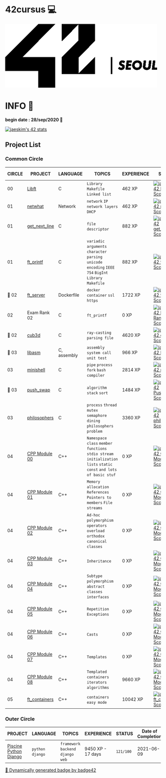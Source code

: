 # 42cursus 💻

![42Seoul](image/readme/42Seoul.png)

# INFO 👷

**begin date : 28/sep/2020 🎉**

[![jaeskim's 42 stats](https://badge42.herokuapp.com/api/stats/jaeskim)](https://github.com/JaeSeoKim/badge42)

## Project List

### Common Circle

| CIRCLE | PROJECT                                                                         | LANGUAGE    | TOPICS                                                                                                                 | EXPERIENCE | STATUS                                                                                                                                           | Date of Completion |
| ------ | ------------------------------------------------------------------------------- | ----------- | ---------------------------------------------------------------------------------------------------------------------- | ---------- | ------------------------------------------------------------------------------------------------------------------------------------------------ | ------------------ |
| 00     | [Libft](./00_Libft)                                                             | C           | `Library` `Makefile` `Linked list`                                                                                     | 462 XP     | [![jaeskim's 42 Libft Score](https://badge42.herokuapp.com/api/project/jaeskim/Libft)](https://github.com/JaeSeoKim/badge42)                     | 2020-10-04         |
| 01     | [netwhat](./01_netwhat)                                                         | Network     | `network` `IP` `network layers` `DHCP`                                                                                 | 462 XP     | [![jaeskim's 42 netwhat Score](https://badge42.herokuapp.com/api/project/jaeskim/netwhat)](https://github.com/JaeSeoKim/badge42)                 | 2020-10-12         |
| 01     | [get_next_line](./01_get_next_line)                                             | C           | `file descriptor`                                                                                                      | 882 XP     | [![jaeskim's 42 get_next_line Score](https://badge42.herokuapp.com/api/project/jaeskim/get_next_line)](https://github.com/JaeSeoKim/badge42)     | 2020-10-09         |
| 01     | [ft_printf](./01_ft_printf)                                                     | C           | `variadic arguments` `character parsing` `unicode encoding` `IEEE 754` `BigInt` `Library` `Makefile`                   | 882 XP     | [![jaeskim's 42 ft_printf Score](https://badge42.herokuapp.com/api/project/jaeskim/ft_printf)](https://github.com/JaeSeoKim/badge42)             | 2020-11-19         |
| 🧐 02   | [ft_server](./02_ft_server)                                                     | Dockerfile  | `docker` `container` `ssl` `https`                                                                                     | 1722 XP    | [![jaeskim's 42 ft_server Score](https://badge42.herokuapp.com/api/project/jaeskim/ft_server)](https://github.com/JaeSeoKim/badge42)             | 2020-12-05         |
| 02     | Exam Rank 02                                                                    | C           | `ft_printf`                                                                                                            | 0 XP       | [![jaeskim's 42 Exam Rank 02 Score](https://badge42.herokuapp.com/api/project/jaeskim/Exam%20Rank%2002)](https://github.com/JaeSeoKim/badge42)   | 2020-12-01         |
| 🧐 02   | [cub3d](https://github.com/JaeSeoKim/cub3d)                                     | C           | `ray-casting` `parsing file`                                                                                           | 4620 XP    | [![jaeskim's 42 cube3D Score](https://badge42.herokuapp.com/api/project/jaeskim/cub3d)](https://github.com/JaeSeoKim/badge42)                    | 2021-03-04         |
| 🧐 03   | [libasm](https://github.com/JaeSeoKim/libasm)                                   | C, assembly | `assembly` `system call` `unit test`                                                                                   | 966 XP     | [![jaeskim's 42 Libasm Score](https://badge42.herokuapp.com/api/project/jaeskim/libasm)](https://github.com/JaeSeoKim/badge42)                   | 2021-03-17         |
| 03     | [minishell](https://github.com/gachi-mandoo-shell/kimchi-mandoo-shell)          | C           | `pipe` `process` `fork` `bash` `compiler `                                                                             | 2814 XP    | [![jaeskim's 42 minishell Score](https://badge42.herokuapp.com/api/project/jaeskim/minishell)](https://github.com/JaeSeoKim/badge42)             | 2021-05-21         |
| 🧐 03   | [push_swap](https://github.com/JaeSeoKim/push_swap)                             | C           | `algorithm` `stack` `sort`                                                                                             | 1484 XP    | [![jaeskim's 42 Push_swap Score](https://badge42.herokuapp.com/api/project/jaeskim/push_swap)](https://github.com/JaeSeoKim/badge42)             | 2021-06-14         |
| 03     | [philosophers](https://github.com/JaeSeoKim/philosophers)                       | C           | `process` `thread` `mutex` `semaphore` `dining philosophers problem`                                                   | 3360 XP    | [![jaeskim's 42 philosophers Score](https://badge42.herokuapp.com/api/project/jaeskim/Philosophers)](https://github.com/JaeSeoKim/badge42)       | 2021-06-23         |
| 04     | [CPP Module 00](https://github.com/JaeSeoKim/cpp-modules/tree/master/module-00) | C++         | `Namespace` `class` `member functions` `stdio stream` `initialization lists` `static` `const` `and lots of basic stuf` | 0 XP       | [![jaeskim's 42 CPP Module 00 Score](https://badge42.herokuapp.com/api/project/jaeskim/CPP%20Module%2000)](https://github.com/JaeSeoKim/badge42) | 2021-07-06         |
| 04     | [CPP Module 01](https://github.com/JaeSeoKim/cpp-modules/tree/master/module-01) | C++         | `Memory allocation` `References` `Pointers to members` `File streams`                                                  | 0 XP       | [![jaeskim's 42 CPP Module 01 Score](https://badge42.herokuapp.com/api/project/jaeskim/CPP%20Module%2001)](https://github.com/JaeSeoKim/badge42) | 2021-07-14         |
| 04     | [CPP Module 02](https://github.com/JaeSeoKim/cpp-modules/tree/master/module-02) | C++         | `Ad-hoc polymorphism` `operators overload` `orthodox canonical classes`                                                | 0 XP       | [![jaeskim's 42 CPP Module 02 Score](https://badge42.herokuapp.com/api/project/jaeskim/CPP%20Module%2002)](https://github.com/JaeSeoKim/badge42) | 2021-07-19         |
| 04     | [CPP Module 03](https://github.com/JaeSeoKim/cpp-modules/tree/master/module-03) | C++         | `Inheritance`                                                                                                          | 0 XP       | [![jaeskim's 42 CPP Module 03 Score](https://badge42.herokuapp.com/api/project/jaeskim/CPP%20Module%2003)](https://github.com/JaeSeoKim/badge42) | 2021-07-17         |
| 04     | [CPP Module 04](https://github.com/JaeSeoKim/cpp-modules/tree/master/module-04) | C++         | `Subtype polymorphism` `abstract classes` `interfaces`                                                                 | 0 XP       | [![jaeskim's 42 CPP Module 04 Score](https://badge42.herokuapp.com/api/project/jaeskim/CPP%20Module%2004)](https://github.com/JaeSeoKim/badge42) | 2021-07-25         |
| 04     | [CPP Module 05](https://github.com/JaeSeoKim/cpp-modules/tree/master/module-05) | C++         | `Repetition` `Exceptions`                                                                                              | 0 XP       | [![jaeskim's 42 CPP Module 05 Score](https://badge42.herokuapp.com/api/project/jaeskim/CPP%20Module%2005)](https://github.com/JaeSeoKim/badge42) | 2021-07-29         |
| 04     | [CPP Module 06](https://github.com/JaeSeoKim/cpp-modules/tree/master/module-06) | C++         | `Casts`                                                                                                                | 0 XP       | [![jaeskim's 42 CPP Module 06 Score](https://badge42.herokuapp.com/api/project/jaeskim/CPP%20Module%2006)](https://github.com/JaeSeoKim/badge42) | 2021-08-26         |
| 04     | [CPP Module 07](https://github.com/JaeSeoKim/cpp-modules/tree/master/module-07) | C++         | `Templates`                                                                                                            | 0 XP       | [![jaeskim's 42 CPP Module 07 Score](https://badge42.herokuapp.com/api/project/jaeskim/CPP%20Module%2007)](https://github.com/JaeSeoKim/badge42) | 2021-08-29         |
| 04     | [CPP Module 08](https://github.com/JaeSeoKim/cpp-modules/tree/master/module-08) | C++         | `Templated containers` `iterators` `algorithms`                                                                        | 9660 XP    | [![jaeskim's 42 CPP Module 08 Score](https://badge42.herokuapp.com/api/project/jaeskim/CPP%20Module%2008)](https://github.com/JaeSeoKim/badge42) | 2021-08-31         |
| 05     | [ft_containers](https://github.com/JaeSeoKim/ft_containers)                     | C++         | `containers` `easy mode`                                                                                               | 10042 XP   | [![jaeskim's ft_containers Score](https://badge42.herokuapp.com/api/project/jaeskim/ft_containers)](https://github.com/JaeSeoKim/badge42)        |                    |

### Outer Circle

| PROJECT                                                                       | LANGUAGE          | TOPICS                               | EXPERIENCE        | STATUS    | Date of Completion |
| ----------------------------------------------------------------------------- | ----------------- | ------------------------------------ | ----------------- | --------- | ------------------ |
| [Piscine Python Django](https://github.com/JaeSeoKim/42piscine_python_django) | `python` `django` | `framework` `backend` `django` `web` | 9450 XP - 17 days | `121/100` | 2021-06-09         |

<!-- FT_SERVICE is GONE............. -->
<!-- | 03     | [ft_services](https://github.com/JaeSeoKim/ft_services) | Kubernetes, Dockerfile | `kubernetes` `docker` `Container`  `Container Orchestration` | 2002 XP    | [![jaeskim's 42 Ft_services Score](https://badge42.herokuapp.com/api/project/jaeskim/ft_services)](https://github.com/JaeSeoKim/badge42) |                    | -->

[🚀 Dynamically generated badge by badge42](https://github.com/JaeSeoKim/badge42)
